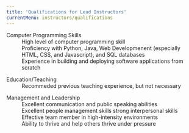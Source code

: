 ```yaml
---
title: 'Qualifications for Lead Instructors'
currentMenu: instructors/qualifications
---
```


<dl>
<dt>Computer Programming Skills</dt>
    <dd> High level of computer programming skill </dd>
    <dd> Proficiency with Python, Java, Web Developmenent (especially HTML, CSS, and Javascript), and SQL databases </dd>
    <dd> Experience in building and deploying software applications from scratch  </dd>
</dl>

<dl>
<dt>Education/Teaching</dt>
    <dd> Recommeded previous teaching experience, but not necessary </dd>
</dl>

<dl>
<dt>Management and Leadership</dt>
    <dd> Excellent communication and public speaking abilities </dd>
    <dd> Excellent people management skills strong interpersonal skills</dd>
    <dd> Effective team member in high-intensity environments </dd>
    <dd> Ability to thrive and help others thrive under pressure </dd> 
</dl>